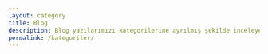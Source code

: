 ```yaml
---
layout: category
title: Blog
description: Blog yazılarımızı kategorilerine ayrılmış şekilde inceleyebilirsiniz
permalink: /kategoriler/
---
```

